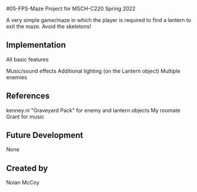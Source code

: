 #05-FPS-Maze
Project for MSCH-C220 Spring 2022

A very simple game/maze in which the player is required to find a lantern to exit the maze. Avoid the skeletons!

## Implementation
All basic features

Music/sound effects
Additional lighting (on the Lantern object)
Multiple enemies


## References
kenney.nl "Graveyard Pack" for enemy and lantern objects
My roomate Grant for music 


## Future Development
None

## Created by
Nolan McCoy
